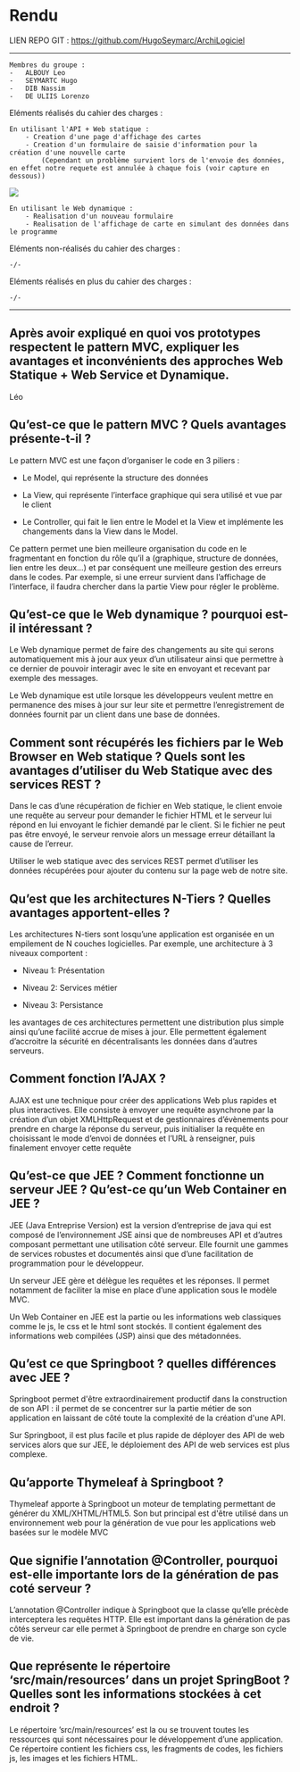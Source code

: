 # Rendu 

LIEN REPO GIT : https://github.com/HugoSeymarc/ArchiLogiciel

---

    Membres du groupe :
    -   ALBOUY Leo
    -   SEYMARTC Hugo
    -   DIB Nassim
    -   DE ULIIS Lorenzo

Eléments réalisés du cahier des charges :

    En utilisant l'API + Web statique :
        - Creation d'une page d'affichage des cartes
        - Creation d'un formulaire de saisie d'information pour la création d'une nouvelle carte
            (Cependant un problème survient lors de l'envoie des données, en effet notre requete est annulée à chaque fois (voir capture en dessous))


<img src=./requestError.png>

    En utilisant le Web dynamique :
        - Realisation d'un nouveau formulaire
        - Realisation de l'affichage de carte en simulant des données dans le programme
  

Eléments non-réalisés du cahier des charges :

    -/-

Eléments réalisés en plus du cahier des charges :

    -/-

---

## Après avoir expliqué en quoi vos prototypes respectent le pattern MVC, expliquer les avantages et inconvénients des approches Web Statique + Web Service et Dynamique.

Léo

## Qu’est-ce que le pattern MVC ? Quels avantages présente-t-il ?

Le pattern MVC est une façon d’organiser le code en 3 piliers :

- Le Model, qui représente la structure des données

- La View, qui représente l’interface graphique qui sera utilisé et vue par le client

- Le Controller, qui fait le lien entre le Model et la View et implémente les changements dans la View dans le Model.

Ce pattern permet une bien meilleure organisation du code en le fragmentant en fonction du rôle qu’il a (graphique, structure de données, lien entre les deux…) et par conséquent une meilleure gestion des erreurs dans le codes. Par exemple, si une erreur survient dans l’affichage de l’interface, il faudra chercher dans la partie View pour régler le problème.

  

## Qu’est-ce que le Web dynamique ? pourquoi est-il intéressant ?

Le Web dynamique permet de faire des changements au site qui serons automatiquement mis à jour aux yeux d’un utilisateur ainsi que permettre à ce dernier de pouvoir interagir avec le site en envoyant et recevant par exemple des messages.

Le Web dynamique est utile lorsque les développeurs veulent mettre en permanence des mises à jour sur leur site et permettre l’enregistrement de données fournit par un client dans une base de données.


## Comment sont récupérés les fichiers par le Web Browser en Web statique ? Quels sont les avantages d’utiliser du Web Statique avec des services REST ?

Dans le cas d’une récupération de fichier en Web statique, le client envoie une requête au serveur pour demander le fichier HTML  et le serveur lui répond en lui envoyant le fichier demandé par le client. Si le fichier ne peut pas être envoyé, le serveur renvoie alors un message erreur détaillant la cause de l’erreur.

Utiliser le web statique avec des services REST permet d’utiliser les données récupérées pour ajouter du contenu sur la page web de notre site.



## Qu’est que les architectures N-Tiers ? Quelles avantages apportent-elles ?

Les architectures N-tiers sont losqu’une application est organisée en un empilement de N couches logicielles. Par exemple, une architecture à 3 niveaux comportent :

- Niveau 1: Présentation

- Niveau 2: Services métier

- Niveau 3: Persistance

  

les avantages de ces architectures permettent une distribution plus simple ainsi qu’une facilité accrue de mises à jour. Elle permettent également d’accroitre la sécurité en décentralisants les données dans d’autres serveurs.

## Comment fonction l’AJAX  ? 

AJAX est une technique pour créer des applications Web plus rapides et plus interactives. Elle consiste à envoyer une requête asynchrone par la création d’un objet XMLHttpRequest et de gestionnaires d’évènements pour prendre en charge la réponse du serveur, puis initialiser la requête en choisissant le mode d’envoi de données et l’URL à renseigner, puis finalement envoyer cette requête
 

## Qu’est-ce que JEE ? Comment fonctionne un serveur JEE ? Qu’est-ce qu’un Web Container en JEE ?

JEE (Java Entreprise Version) est la version d’entreprise de java qui est composé de l’environnement JSE ainsi que de nombreuses API et d’autres composant permettant une utilisation côté serveur. Elle fournit une gammes de services robustes et documentés ainsi que d’une facilitation de programmation pour le développeur.

Un serveur JEE gère et délègue les requêtes et les réponses. Il permet notamment de faciliter la mise en place d’une application sous le modèle MVC. 

Un Web Container en JEE est la partie ou les informations web classiques comme le js, le css et le html sont stockés. Il contient également des informations web compilées (JSP) ainsi que des métadonnées.

  

## Qu’est ce que Springboot ? quelles différences avec JEE ?

Springboot permet d'être extraordinairement productif dans la construction de son API : il permet de se concentrer sur la partie métier de son application en laissant de côté toute la complexité de la création d'une API.

Sur Springboot, il est plus facile et plus rapide de déployer des API de web services alors que sur JEE, le déploiement des API de web services est plus complexe.


## Qu’apporte Thymeleaf à Springboot ?

Thymeleaf apporte à Springboot un moteur de templating permettant de générer du XML/XHTML/HTML5. Son but principal est d'être utilisé dans un environnement web pour la génération de vue pour les applications web basées sur le modèle MVC


## Que signifie l’annotation @Controller, pourquoi est-elle importante lors de la génération de pas coté serveur ?

L’annotation @Controller indique à Springboot que la classe qu’elle précède interceptera les requêtes HTTP. Elle est important dans la génération de pas côtés serveur car elle permet à Springboot de prendre en charge son cycle de vie.


## Que représente le répertoire ‘src/main/resources’ dans un projet SpringBoot ? Quelles sont les informations stockées à cet endroit ?


Le répertoire ’src/main/resources’ est la ou se trouvent toutes les ressources qui sont nécessaires pour le développement d’une application. Ce répertoire contient les fichiers css, les fragments de codes, les fichiers js, les images et les fichiers HTML.
